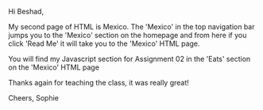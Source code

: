 Hi Beshad, 

My second page of HTML is Mexico. The 'Mexico' in the top navigation bar jumps you to the 'Mexico' section on the homepage and from here if you click 'Read Me' it will take you to the 'Mexico' HTML page. 

You will find my Javascript section for Assignment 02 in the 'Eats' section on the 'Mexico' HTML page

Thanks again for teaching the class, it was really great! 

Cheers, 
Sophie 